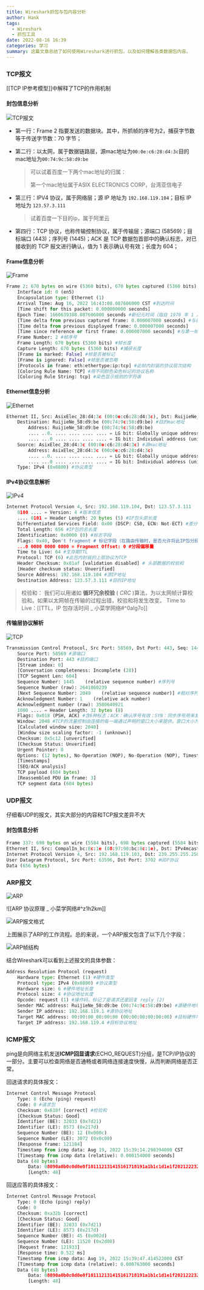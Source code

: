 ```yaml
---
title: Wireshark抓包与包内容分析
author: Hank
tags:
  - Wireshark
  - 抓包工具
date: 2022-08-16 16:39
categories: 学习
summary: 这篇文章总结了如何使用Wireshark进行抓包，以及如何理解各类数据包内容。
---
```


### TCP报文

[[TCP IP参考模型]]中解释了TCP的作用机制

#### 封包信息分析

![TCP报文](https://my-picbed.oss-cn-hangzhou.aliyuncs.com/202208161644693.png)

+ 第一行：Frame 2 指要发送的数据块。其中，所抓帧的序号为2，捕获字节数等于传送字节数：70 字节；

+ 第二行：以太网，属于数据链路层，源mac地址为`00:0e:c6:28:d4:3c`目的mac地址为`00:74:9c:58:d9:be`

  > 可以试着百度一下两个mac地址的归属：
  >
  > 第一个mac地址属于ASIX ELECTRONICS CORP，台湾亚信电子

+ 第三行：IPV4 协议，属于网络层；源 IP 地址为 `192.168.119.104`；目标 IP 地址为 `123.57.3.111`

  > 试着百度一下目的ip，属于阿里云

+ 第四行：TCP 协议，也称传输控制协议，属于传输层；源端口 (58569)；目标端口 (443)；序列号 (1445)；ACK 是 TCP 数据包首部中的确认标志，对已接收到的 TCP 报文进行确认，值为 1 表示确认号有效；长度为 604；

#### Frame信息分析

![Frame](https://my-picbed.oss-cn-hangzhou.aliyuncs.com/202208161703466.png)

```python
Frame 2: 670 bytes on wire (5360 bits), 670 bytes captured (5360 bits) on interface en5, id 0
    Interface id: 0 (en5)
    Encapsulation type: Ethernet (1)
    Arrival Time: Aug 16, 2022 16:43:08.087606000 CST #到达时间
    [Time shift for this packet: 0.000000000 seconds] 
    Epoch Time: 1660639388.087606000 seconds #新纪元时间（指自 1970 年 1 月 1 日（00:00:00 GMT）以来的秒数）
    [Time delta from previous captured frame: 0.000007000 seconds] #与前一捕获数据帧之间的时间差
    [Time delta from previous displayed frame: 0.000007000 seconds]
    [Time since reference or first frame: 0.000007000 seconds] #与第一帧之间的时间差
    Frame Number: 2 #帧序号
    Frame Length: 670 bytes (5360 bits) #帧长度
    Capture Length: 670 bytes (5360 bits) #捕获长度
    [Frame is marked: False] #帧是否被标记
    [Frame is ignored: False] #帧是否被忽略
    [Protocols in frame: eth:ethertype:ip:tcp] #此帧内封装的协议层次结构
    [Coloring Rule Name: TCP] #用不同颜色染色标记的协议名称
    [Coloring Rule String: tcp] #染色显示规则的字符串
```

#### Ethernet信息分析

![Ethernet](https://my-picbed.oss-cn-hangzhou.aliyuncs.com/202208161745054.png)

```python
Ethernet II, Src: AsixElec_28:d4:3c (00:0e:c6:28:d4:3c), Dst: RuijieNe_58:d9:be (00:74:9c:58:d9:be)
    Destination: RuijieNe_58:d9:be (00:74:9c:58:d9:be) #目的mac地址
        Address: RuijieNe_58:d9:be (00:74:9c:58:d9:be)
        .... ..0. .... .... .... .... = LG bit: Globally unique address (factory default)
        .... ...0 .... .... .... .... = IG bit: Individual address (unicast)
    Source: AsixElec_28:d4:3c (00:0e:c6:28:d4:3c) #源mac地址
        Address: AsixElec_28:d4:3c (00:0e:c6:28:d4:3c)
        .... ..0. .... .... .... .... = LG bit: Globally unique address (factory default)
        .... ...0 .... .... .... .... = IG bit: Individual address (unicast)
    Type: IPv4 (0x0800) #协议类型
```

#### IPv4协议信息解析

![IPv4](https://my-picbed.oss-cn-hangzhou.aliyuncs.com/202208161759423.png)

```python
Internet Protocol Version 4, Src: 192.168.119.104, Dst: 123.57.3.111
    0100 .... = Version: 4 #版本信息
    .... 0101 = Header Length: 20 bytes (5) #IP包头部长度
    Differentiated Services Field: 0x00 (DSCP: CS0, ECN: Not-ECT) #差分服务字段
    Total Length: 656 #IP包的总长度
    Identification: 0x0000 (0) #标志字段
    Flags: 0x40, Don't fragment # 标记字段（在路由传输时，是否允许将此IP包分段）
    ...0 0000 0000 0000 = Fragment Offset: 0 #分段偏移量
    Time to Live: 64 #生存期TTL
    Protocol: TCP (6) #此包内封装的上层协议为TCP
    Header Checksum: 0x81af [validation disabled] # 头部数据的校验和
    [Header checksum status: Unverified] 
    Source Address: 192.168.119.104 #源IP地址
    Destination Address: 123.57.3.111 #目的IP地址
```

> 校验和： 我们可以用诸如 **循环冗余校验** ( *CRC* )算法，为以太网帧计算校验和。如果以太网帧在传输的过程出错，校验和将发生改变。
> Time to Live：[[TTL，IP 包存活时间 _ 小菜学网络#^0alg7o]]

#### 传输层协议解析

![TCP](https://my-picbed.oss-cn-hangzhou.aliyuncs.com/202208161806746.png)

```python
Transmission Control Protocol, Src Port: 58569, Dst Port: 443, Seq: 1445, Ack: 1, Len: 604
    Source Port: 58569 #源端口
    Destination Port: 443 #目的端口
    [Stream index: 0] 
    [Conversation completeness: Incomplete (28)]
    [TCP Segment Len: 604]
    Sequence Number: 1445    (relative sequence number) #序列号
    Sequence Number (raw): 2641860239
    [Next Sequence Number: 2049    (relative sequence number)] #相对序列号，该数据包的相对序列号为2049(此序列号用来确定传送数据的正确位置，且序列号用来侦测丢失的包)；下一个数据包的序列号是1377
    Acknowledgment Number: 1    (relative ack number)
    Acknowledgment number (raw): 3580640921
    1000 .... = Header Length: 32 bytes (8)
    Flags: 0x018 (PSH, ACK) #含6种标志；ACK：确认序号有效；SYN：同步序号用来发起一个连接；FIN：发端完成发送任务；RST：重新连接；PSH：接收方应该尽快将这个报文段交给应用层；URG：紧急指针(urgentpointer)有效
    Window: 2048 #TCP的流量控制由连接的每一端通过声明的窗口大小来提供。窗口大小为字节数，起始于确认序号字段指明的值，这个值是接收端正期望接收的字节。窗口大小是一个16bit字段，因而窗口大小最大为65536字节，上面显示窗口大小为1825字节；
    [Calculated window size: 2048]
    [Window size scaling factor: -1 (unknown)]
    Checksum: 0x5c12 [unverified]
    [Checksum Status: Unverified]
    Urgent Pointer: 0
    Options: (12 bytes), No-Operation (NOP), No-Operation (NOP), Timestamps
    [Timestamps]
    [SEQ/ACK analysis]
    TCP payload (604 bytes)
    [Reassembled PDU in frame: 3]
    TCP segment data (604 bytes)

```

### UDP报文

仔细看UDP的报文，其实大部分的内容和TCP报文差异不大

#### 封包信息分析

```python
Frame 337: 698 bytes on wire (5584 bits), 698 bytes captured (5584 bits) on interface en5, id 0 #帧序号等信息
Ethernet II, Src: CompalIn_bc:8c:1e (08:97:98:bc:8c:1e), Dst: IPv4mcast_7f:ff:fa (01:00:5e:7f:ff:fa) #以太网
Internet Protocol Version 4, Src: 192.168.119.103, Dst: 239.255.255.250 #ip协议
User Datagram Protocol, Src Port: 63596, Dst Port: 3702 #UDP协议
Data (656 bytes)
```
### ARP报文

![ARP](https://my-picbed.oss-cn-hangzhou.aliyuncs.com/202208171638697.png)

![[ARP 协议原理 _ 小菜学网络#^z1h2km]]

![ARP报文格式](https://my-picbed.oss-cn-hangzhou.aliyuncs.com/202208171649879.png)

上图展示了ARP的工作流程。总的来说，一个ARP报文包含了以下几个字段：

![ARP帧结构](https://my-picbed.oss-cn-hangzhou.aliyuncs.com/202208171643497.png)

结合Wireshark可以看到上述报文的具体参数：
```python
Address Resolution Protocol (request)
    Hardware type: Ethernet (1) #硬件类型
    Protocol type: IPv4 (0x0800) #协议类型
    Hardware size: 6 #硬件地址长度
    Protocol size: 4 #协议地址长度
    Opcode: request (1) #操作码，标记了是请求还是回复 reply (2)
    Sender MAC address: RuijieNe_58:d9:be (00:74:9c:58:d9:be) #源硬件地址
    Sender IP address: 192.168.119.1 #源协议地址
    Target MAC address: 00:00:00_00:00:00 (00:00:00:00:00:00) #目标硬件地址
    Target IP address: 192.168.119.4 #目标协议地址

```

### ICMP报文

ping是向网络主机发送**ICMP回显请求**(ECHO_REQUEST)分组，是TCP/IP协议的一部分。主要可以检查网络是否通畅或者网络连接速度快慢，从而判断网络是否正常。

回送请求的具体报文：

```python
Internet Control Message Protocol
    Type: 8 (Echo (ping) request)
    Code: 0 #请求包
    Checksum: 0x610f [correct] #检验和
    [Checksum Status: Good]
    Identifier (BE): 32033 (0x7d21)
    Identifier (LE): 8573 (0x217d)
    Sequence Number (BE): 12 (0x000c)
    Sequence Number (LE): 3072 (0x0c00)
    [Response frame: 121184]
    Timestamp from icmp data: Aug 19, 2022 15:39:14.298394000 CST
    [Timestamp from icmp data (relative): 0.000154000 seconds]
    Data (48 bytes)
        Data: 08090a0b0c0d0e0f101112131415161718191a1b1c1d1e1f202122232425262728292a2b…
        [Length: 48]

```

回送应答的具体报文：

```python
Internet Control Message Protocol
    Type: 0 (Echo (ping) reply)
    Code: 0
    Checksum: 0xa32b [correct]
    [Checksum Status: Good]
    Identifier (BE): 32033 (0x7d21)
    Identifier (LE): 8573 (0x217d)
    Sequence Number (BE): 45 (0x002d)
    Sequence Number (LE): 11520 (0x2d00)
    [Request frame: 121933]
    [Response time: 0.522 ms]
    Timestamp from icmp data: Aug 19, 2022 15:39:47.414522000 CST
    [Timestamp from icmp data (relative): 0.000763000 seconds]
    Data (48 bytes)
        Data: 08090a0b0c0d0e0f101112131415161718191a1b1c1d1e1f202122232425262728292a2b…
        [Length: 48]

```

